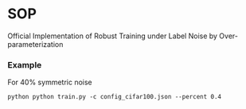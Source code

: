 # SOP
Official Implementation of Robust Training under Label Noise by Over-parameterization

### Example
For 40% symmetric noise
```
python python train.py -c config_cifar100.json --percent 0.4
```
